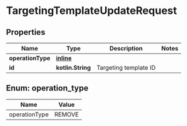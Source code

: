 
# TargetingTemplateUpdateRequest

## Properties
| Name | Type | Description | Notes |
| ------------ | ------------- | ------------- | ------------- |
| **operationType** | [**inline**](#OperationType) |  |  |
| **id** | **kotlin.String** | Targeting template ID |  |


<a id="OperationType"></a>
## Enum: operation_type
| Name | Value |
| ---- | ----- |
| operationType | REMOVE |



